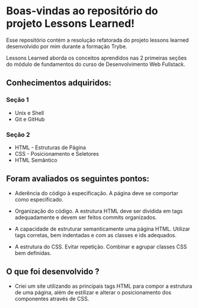  # Boas-vindas ao repositório do projeto Lessons Learned!

Esse repositório contém a resolução refatorada do projeto lessons learned desenvolvido por mim durante a formação Trybe.

Lessons Learned aborda os conceitos aprendidos nas 2 primeiras seções do módulo de fundamentos do curso de Desenvolvimento Web Fullstack.

## Conhecimentos adquiridos:

 ### Seção 1 
  - Unix e Shell
  - Git e GitHub
 ### Seção 2
  - HTML - Estruturas de Página
  - CSS - Posicionamento e Seletores
  - HTML Semântico

## Foram avaliados os seguintes pontos: 

 - Aderência do código à especificação. A página deve se comportar como especificado.
 
 - Organização do código. A estrutura HTML deve ser dividida em tags adequadamente e devem ser feitos commits organizados.

 - A capacidade de estruturar semanticamente uma página HTML. Utilizar tags corretas, bem indentadas e com as classes e ids adequados.

 - A estrutura do CSS. Evitar repetição. Combinar e agrupar classes CSS bem definidas.

## O que foi desenvolvido ?
 
 - Criei um site utilizando as principais tags HTML para compor a estrutura de uma página, além de estilizar e alterar o posicionamento dos componentes através de CSS.